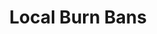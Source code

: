 ---
schema: default
title: 'Local Burn Bans '
organization: Town of Darrington
notes: Locations of resources related to burn ban information.
resources:
  - name: Air Quality Burn Ban Status
    url: 'http://www.pscleanair.org/168/Current-Status'
    format: html
  - name: DNR Burn Ban Status
    url: 'https://fortress.wa.gov/dnr/protection/firedanger/'
    format: html
  - name: Fire Safety Burn Ban Status
    url: 'https://snohomishcountywa.gov/1144/Outdoor-Burning-Information'
    format: html
license: ''
category:
  - Environment
  - Public Safety
maintainer: Related Departments
maintainer_email: ''
---